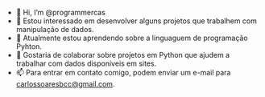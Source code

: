 - 👋 Hi, I’m @programmercas
- 👀 Estou interessado em desenvolver alguns projetos que trabalhem com manipulação de dados.
- 🌱 Atualmente estou aprendendo sobre a linguaguem de programação Pyhton.
- 💞️ Gostaria de colaborar sobre projetos em Python que ajudem a trabalhar com dados disponíveis em sites. 
- 📫 Para entrar em contato comigo, podem enviar um e-mail para carlossoaresbcc@gmail.com.
